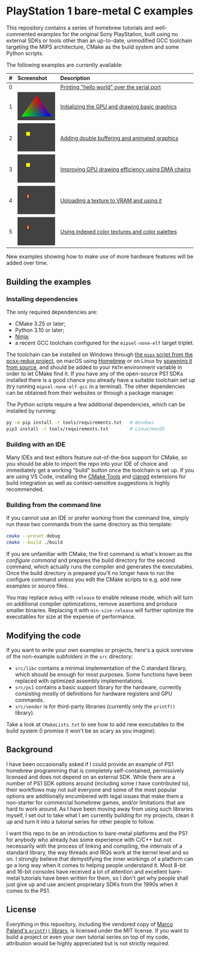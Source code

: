 
# PlayStation 1 bare-metal C examples

This repository contains a series of homebrew tutorials and well-commented
examples for the original Sony PlayStation, built using no external SDKs or
tools other than an up-to-date, unmodified GCC toolchain targeting the MIPS
architecture, CMake as the build system and some Python scripts.

The following examples are currently available:

| #   | Screenshot                                                                    | Description                                                                    |
| --: | :---------------------------------------------------------------------------- | :----------------------------------------------------------------------------- |
|   0 |                                                                               | [Printing "hello world" over the serial port](src/00_helloWorld/main.c)        |
|   1 | <img alt="Chapter 1" src="src/01_basicGraphics/screenshot.png" width="100" /> | [Initializing the GPU and drawing basic graphics](src/01_basicGraphics/main.c) |
|   2 | <img alt="Chapter 2" src="src/02_doubleBuffer/screenshot.png" width="100" />  | [Adding double buffering and animated graphics](src/02_doubleBuffer/main.c)    |
|   3 | <img alt="Chapter 3" src="src/03_dmaChain/screenshot.png" width="100" />      | [Improving GPU drawing efficiency using DMA chains](src/03_dmaChain/main.c)    |
|   4 | <img alt="Chapter 4" src="src/04_textures/screenshot.png" width="100" />      | [Uploading a texture to VRAM and using it](src/04_textures/main.c)             |
|   5 | <img alt="Chapter 5" src="src/05_palettes/screenshot.png" width="100" />      | [Using indexed color textures and color palettes](src/05_palettes/main.c)      |

New examples showing how to make use of more hardware features will be added
over time.

## Building the examples

### Installing dependencies

The only required dependencies are:

- CMake 3.25 or later;
- Python 3.10 or later;
- [Ninja](https://ninja-build.org/);
- a recent GCC toolchain configured for the `mipsel-none-elf` target triplet.

The toolchain can be installed on Windows through
[the `mips` script from the pcsx-redux project](https://github.com/grumpycoders/pcsx-redux/tree/main/src/mips/psyqo/GETTING_STARTED.md#windows),
on macOS using
[Homebrew](https://github.com/grumpycoders/pcsx-redux/tree/main/src/mips/psyqo/GETTING_STARTED.md#macos)
or on Linux by
[spawning it from source](https://github.com/grumpycoders/pcsx-redux/blob/main/tools/linux-mips/spawn-compiler.sh),
and should be added to your `PATH` environment variable in order to let CMake
find it. If you have any of the open-source PS1 SDKs installed there is a good
chance you already have a suitable toolchain set up (try running
`mipsel-none-elf-gcc` in a terminal). The other dependencies can be obtained
from their websites or through a package manager.

The Python scripts require a few additional dependencies, which can be installed
by running:

```bash
py -m pip install -r tools/requirements.txt   # Windows
pip3 install -r tools/requirements.txt        # Linux/macOS
```
### Building with an IDE

Many IDEs and text editors feature out-of-the-box support for CMake, so you
should be able to import the repo into your IDE of choice and immediately get a
working "build" button once the toolchain is set up. If you are using VS Code,
installing the
[CMake Tools](https://marketplace.visualstudio.com/items?itemName=ms-vscode.cmake-tools)
and [clangd](https://clangd.llvm.org) extensions for build integration as well
as context-sensitive suggestions is highly recommended.

### Building from the command line

If you cannot use an IDE or prefer working from the command line, simply run
these two commands from the same directory as this template:

```bash
cmake --preset debug
cmake --build ./build
```

If you are unfamiliar with CMake, the first command is what's known as the
*configure command* and prepares the build directory for the second command,
which actually runs the compiler and generates the executables. Once the build
directory is prepared you'll no longer have to run the configure command unless
you edit the CMake scripts to e.g. add new examples or source files.

You may replace `debug` with `release` to enable release mode, which will turn
on additional compiler optimizations, remove assertions and produce smaller
binaries. Replacing it with `min-size-release` will further optimize the
executables for size at the expense of performance.

## Modifying the code

If you want to write your own examples or projects, here's a quick overview of
the non-example subfolders in the `src` directory:

- `src/libc` contains a minimal implementation of the C standard library, which
  should be enough for most purposes. Some functions have been replaced with
  optimized assembly implementations.
- `src/ps1` contains a basic support library for the hardware, currently
  consisting mostly of definitions for hardware registers and GPU commands.
- `src/vendor` is for third-party libraries (currently only the `printf()`
  library).

Take a look at `CMakeLists.txt` to see how to add new executables to the build
system (I promise it won't be as scary as you imagine).

## Background

I have been occasionally asked if I could provide an example of PS1 homebrew
programming that is completely self-contained, permissively licensed and does
not depend on an external SDK. While there are a number of PS1 SDK options
around (including some I have contributed to), their workflows may not suit
everyone and some of the most popular options are additionally encumbered with
legal issues that make them a non-starter for commercial homebrew games, and/or
limitations that are hard to work around. As I have been moving away from using
such libraries myself, I set out to take what I am currently building for my
projects, clean it up and turn it into a tutorial series for other people to
follow.

I want this repo to be an introduction to bare-metal platforms and the PS1 for
anybody who already has some experience with C/C++ but not necessarily with the
process of linking and compiling, the internals of a standard library, the way
threads and IRQs work at the kernel level and so on. I strongly believe that
demystifying the inner workings of a platform can go a long way when it comes to
helping people understand it. Most 8-bit and 16-bit consoles have received a lot
of attention and excellent bare-metal tutorials have been written for them, so I
don't get why people shall just give up and use ancient proprietary SDKs from
the 1990s when it comes to the PS1.

## License

Everything in this repository, including the vendored copy of
[Marco Paland's `printf()` library](https://github.com/mpaland/printf), is
licensed under the MIT license. If you want to build a project or even your own
tutorial series on top of my code, attribution would be highly appreciated but
is not strictly required.
